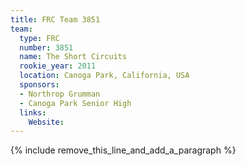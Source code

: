 ```yaml
---
title: FRC Team 3851
team:
  type: FRC
  number: 3851
  name: The Short Circuits
  rookie_year: 2011
  location: Canoga Park, California, USA
  sponsors:
  - Northrop Grumman
  - Canoga Park Senior High
  links:
    Website:
---
```


{% include remove_this_line_and_add_a_paragraph %}